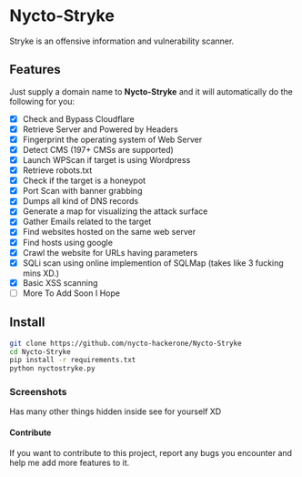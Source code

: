 

# Nycto-Stryke
Stryke is an offensive information and vulnerability scanner.

## Features
Just supply a domain name to <b>Nycto-Stryke</b> and it will automatically do the following for you:
- [x] Check and Bypass Cloudflare
- [x] Retrieve Server and Powered by Headers
- [x] Fingerprint the operating system of Web Server
- [x] Detect CMS (197+ CMSs are supported)
- [x] Launch WPScan if target is using Wordpress
- [x] Retrieve robots.txt
- [x] Check if the target is a honeypot
- [x] Port Scan with banner grabbing
- [x] Dumps all kind of DNS records
- [x] Generate a map for visualizing the attack surface
- [x] Gather Emails related to the target
- [x] Find websites hosted on the same web server
- [x] Find hosts using google
- [x] Crawl the website for URLs having parameters
- [x] SQLi scan using online implemention of SQLMap (takes like 3 fucking mins XD.)
- [x] Basic XSS scanning
- [ ] More To Add Soon I Hope

## Install
```bash
git clone https://github.com/nycto-hackerone/Nycto-Stryke
cd Nycto-Stryke
pip install -r requirements.txt
python nyctostryke.py
```

### Screenshots

Has many other things hidden inside see for yourself XD

#### Contribute
If you want to contribute to this project, report any bugs you encounter and help me add more features to it.
